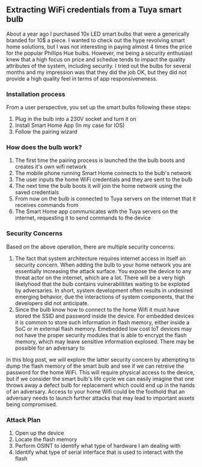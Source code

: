 ## Extracting WiFi credentials from a Tuya smart bulb

About a year ago I purchased 10x LED smart bulbs that were a generically branded for 10$ a piece. I wanted to check out the hype revolving smart home solutions, but I was not interesting in paying almost 4 times the price for the popular Phillips Hue bulbs. However, me being a security enthusiast knew that a high focus on price and schedue tends to impact the quality attributes of the system, including security. I tried out the bulbs for several months and my impression was that they did the job OK, but they did not provide a high quality feel in terms of app responsiveneness. 


### Installation process
From a user perspective, you set up the smart bulbs following these steps:
1. Plug in the bulb into a 230V socket and turn it on
2. Install Smart Home App (In my case for IOS)
3. Follow the pairing wizard

### How does the bulb work?

1. The first time the pairing process is launched the the bulb boots and creates it's own wifi network
2. The mobile phone running Smart Home connects to the bulb's network
3. The user inputs the home WiFi credentials and they are sent to the bulb
4. The next time the bulb boots it will join the home network using the saved credentials
5. From now on the bulb is connected to Tuya servers on the internet that it receives commands from
6. The Smart Home app communicates with the Tuya servers on the internet, requesting it to send commands to the device

### Security Concerns
Based on the above operation, there are multiple security concerns:
1. The fact that system architecture requires internet access in itself an security concern. When adding the bulb to your home network you are essentially increasing the attack surface. You expose the device to any threat actor on the internet, which are a lot. There will be a very high likelyhood that the bulb contains vulnerabilitites waiting to be exploted by adversaries. In short, system development often results in undesired emerging behavior, due the interactions of system components, that the developers did not anticipate.
2.  Since the bulb know how to connect to the home Wifi it must have stored the SSID and password inside the device. For embedded devices it is common to store such information in flash memory, either inside a SoC or in external flash memory. Emebedded low cost IoT devices may not have the proper security modules that is able to encrypt the flash memory, which may leave sensitive information explosed. There may be possible for an adversary to

In this blog post, we will explore the latter security concern by attempting to dump the flash memory of the smart bulb and see if we can retreive the password for the home WiFi. This will require physical access to the device, but if we consider the smart bulb's life cycle we can easily imagine that one throws away a defect bulb for replacement which could end up in the hands of an adversary. Access to your home Wifi could be the foothold that an adversary needs to launch further attacks that may lead to important assets being compromised.

### Attack Plan
1. Open up the device
2. Locate the flash memory
3. Perform OSINT to identify what type of hardware I am dealing with
4. Identify what type of serial interface that is used to interact with the flash 

